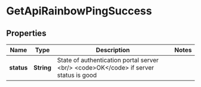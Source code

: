 
# GetApiRainbowPingSuccess

## Properties
Name | Type | Description | Notes
------------ | ------------- | ------------- | -------------
**status** | **String** | State of authentication portal server &lt;br/&gt; &lt;code&gt;OK&lt;/code&gt; if server status is good | 



